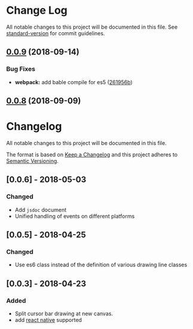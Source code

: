 # Change Log

All notable changes to this project will be documented in this file. See [standard-version](https://github.com/conventional-changelog/standard-version) for commit guidelines.

<a name="0.0.9"></a>
## [0.0.9](https://github.com/seerline/clchart/compare/v0.0.8...v0.0.9) (2018-09-14)


### Bug Fixes

* **webpack:** add bable compile for es5 ([261956b](https://github.com/seerline/clchart/commit/261956b))



<a name="0.0.8"></a>
## [0.0.8](https://github.com/seerline/clchart/compare/v0.0.6...v0.0.8) (2018-09-09)



# Changelog
All notable changes to this project will be documented in this file.

The format is based on [Keep a Changelog](http://keepachangelog.com/en/1.0.0/)
and this project adheres to [Semantic Versioning](http://semver.org/spec/v2.0.0.html).

## [0.0.6] - 2018-05-03

### Changed

- Add `jsdoc` document
- Unified handling of events on different platforms

## [0.0.5] - 2018-04-25

### Changed

- Use es6 class instead of the definition of various drawing line classes

## [0.0.3] - 2018-04-23

### Added

- Split cursor bar drawing at new canvas.
- add [react native](https://github.com/facebook/react-native) supported

